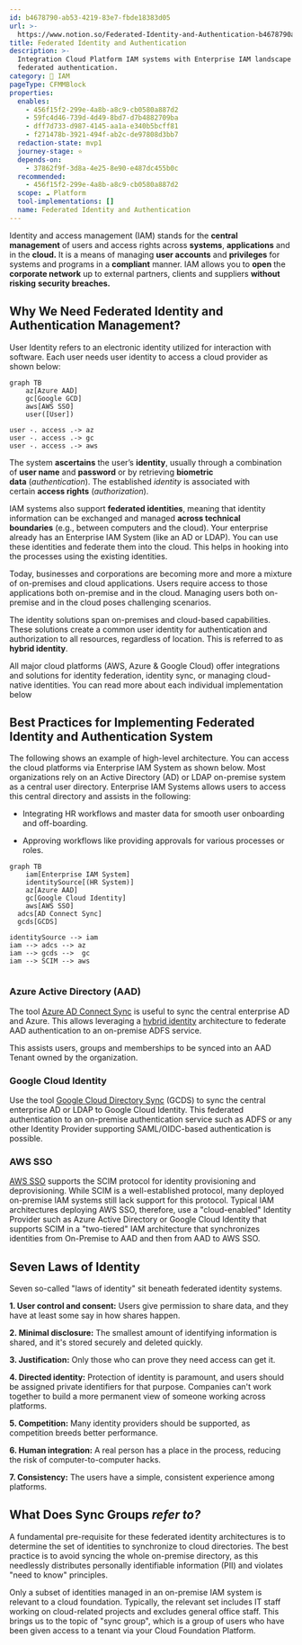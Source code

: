 ```yaml
---
id: b4678790-ab53-4219-83e7-fbde18383d05
url: >-
  https://www.notion.so/Federated-Identity-and-Authentication-b4678790ab53421983e7fbde18383d05
title: Federated Identity and Authentication
description: >-
  Integration Cloud Platform IAM systems with Enterprise IAM landscape incl.
  federated authentication. 
category: 🔐 IAM
pageType: CFMMBlock
properties:
  enables:
    - 456f15f2-299e-4a8b-a8c9-cb0580a887d2
    - 59fc4d46-739d-4d49-8bd7-d7b4882709ba
    - dff7d733-d987-4145-aa1a-e340b5bcff81
    - f271478b-3921-494f-ab2c-de97808d3bb7
  redaction-state: mvp1
  journey-stage: ⭐️
  depends-on:
    - 37862f9f-3d8a-4e25-8e90-e487dc455b0c
  recommended:
    - 456f15f2-299e-4a8b-a8c9-cb0580a887d2
  scope: ☁️ Platform
  tool-implementations: []
  name: Federated Identity and Authentication
---
```


Identity and access management (IAM) stands for the **central management** of users and access rights across **systems**, **applications** and in the **cloud.** It is a means of managing **user accounts**
and **privileges** for systems and programs in a **compliant** manner. IAM allows you to **open** the **corporate network** up to external partners, clients and suppliers **without risking** **security breaches.**

## Why We Need Federated Identity and Authentication Management?

User Identity refers to an electronic identity utilized for interaction with software. Each user needs user identity to access a cloud provider as shown below:

```mermaid
graph TB
	az[Azure AAD]
	gc[Google GCD]
	aws[AWS SSO]
	user([User])

user -. access .-> az
user -. access .-> gc
user -. access .-> aws
```

The system **ascertains** the user’s **identity**, usually through a combination of **user name** and **password** or by retrieving **biometric data** (*authentication*). The established *identity* is associated with certain **access rights** (*authorization*). 

IAM systems also support **federated identities**, meaning that identity information can be exchanged and managed **across technical boundaries** (e.g., between computers and the cloud). Your enterprise already has an Enterprise IAM System (like an AD or LDAP). You can use these identities and federate them into the cloud. This helps in hooking into the processes using the existing identities. 

Today, businesses and corporations are becoming more and more a mixture of on-premises and cloud applications. Users require access to those applications both on-premise and in the cloud. Managing users both on-premise and in the cloud poses challenging scenarios.

The identity solutions span on-premises and cloud-based capabilities. These solutions create a common user identity for authentication and authorization to all resources, regardless of location. This is referred to as **hybrid identity**.

All major cloud platforms (AWS, Azure & Google Cloud) offer integrations and solutions for identity federation, identity sync, or managing cloud-native identities. You can read more about each individual implementation below

## Best Practices for Implementing Federated Identity and Authentication System

The following shows an example of high-level architecture. You can access the cloud platforms via Enterprise IAM System as shown below. Most organizations rely on an Active Directory (AD) or LDAP on-premise system as a central user directory. Enterprise IAM Systems allows users to access this central directory and assists in the following: 

- Integrating HR workflows and master data for smooth user onboarding and off-boarding.

- Approving workflows like providing approvals for various processes or roles.

```mermaid
graph TB
	iam[Enterprise IAM System]
	identitySource[(HR System)]
	az[Azure AAD]
	gc[Google Cloud Identity]
	aws[AWS SSO]
  adcs[AD Connect Sync]
  gcds[GCDS]

identitySource --> iam
iam --> adcs --> az
iam --> gcds -->  gc
iam --> SCIM --> aws
 
```



### Azure Active Directory (AAD)

The tool [Azure AD Connect Sync](https://docs.microsoft.com/en-us/azure/active-directory/hybrid/how-to-connect-sync-whatis) is useful to sync the central enterprise AD and Azure. This allows leveraging a [hybrid identity](https://docs.microsoft.com/en-us/azure/active-directory/hybrid/) architecture to federate AAD authentication to an on-premise ADFS service.

This assists users, groups and memberships to be synced into an AAD Tenant owned by the organization.

### Google Cloud Identity

Use the tool [Google Cloud Directory Sync](https://support.google.com/a/answer/106368?hl=en) (GCDS) to sync the central enterprise AD or LDAP to Google Cloud Identity. This federated authentication to an on-premise authentication service such as ADFS or any other Identity Provider supporting SAML/OIDC-based authentication is possible.

### AWS SSO

[AWS SSO](https://aws.amazon.com/single-sign-on/) supports the SCIM protocol for identity provisioning and deprovisioning. While SCIM is a well-established protocol, many deployed on-premise IAM systems still lack support for this protocol. Typical IAM architectures deploying AWS SSO, therefore, use a "cloud-enabled" Identity Provider such as Azure Active Directory or Google Cloud Identity that supports SCIM in a "two-tiered" IAM architecture that synchronizes identities from On-Premise to AAD and then from AAD to AWS SSO.

## Seven Laws of Identity

Seven so-called "laws of identity" sit beneath federated identity systems.

**1. User control and consent:** Users give permission to share data, and they have at least some say in how shares happen.

**2. Minimal disclosure:** The smallest amount of identifying information is shared, and it's stored securely and deleted quickly.

**3. Justification:** Only those who can prove they need access can get it.

**4. Directed identity:** Protection of identity is paramount, and users should be assigned private identifiers for that purpose. Companies can't work together to build a more permanent view of someone working across platforms.

**5. Competition:** Many identity providers should be supported, as competition breeds better performance.

**6. Human integration:** A real person has a place in the process, reducing the risk of computer-to-computer hacks.

**7. Consistency:** The users have a simple, consistent experience among platforms.

## What Does Sync Groups *refer to?*

A fundamental pre-requisite for these federated identity architectures is to determine the set of identities to synchronize to cloud directories. The best practice is to avoid syncing the whole on-premise directory, as this needlessly distributes personally identifiable information (PII) and violates "need to know" principles.

Only a subset of identities managed in an on-premise IAM system is relevant to a cloud foundation. Typically, the relevant set includes IT staff working on cloud-related projects and excludes general office staff. This brings us to the topic of  "sync group", which is a group of users who have been given access to a tenant via your Cloud Foundation Platform. 



